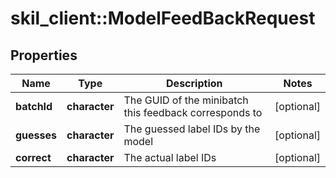 # skil_client::ModelFeedBackRequest

## Properties
Name | Type | Description | Notes
------------ | ------------- | ------------- | -------------
**batchId** | **character** | The GUID of the minibatch this feedback corresponds to | [optional] 
**guesses** | **character** | The guessed label IDs by the model | [optional] 
**correct** | **character** | The actual label IDs | [optional] 


